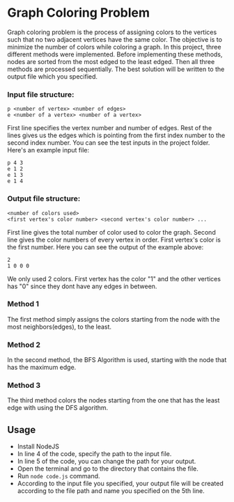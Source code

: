 # Graph Coloring Problem

Graph coloring problem is the process of assigning colors to the vertices such that no two adjacent vertices have the same color. The objective is to minimize
the number of colors while coloring a graph. In this project, three different methods were implemented. Before implementing these methods, nodes are sorted 
from the most edged to the least edged. Then all three methods are processed sequentially. The best solution will be written to the output file which you specified.

### Input file structure:
```
p <number of vertex> <number of edges>
e <number of a vertex> <number of a vertex>
```
First line specifies the vertex number and number of edges. Rest of the lines gives us the edges which is pointing from the first index number to the second
index number. You can see the test inputs in the project folder. Here's an example input file:

```
p 4 3
e 1 2
e 1 3
e 1 4 
```

### Output file structure:
```
<number of colors used>
<first vertex's color number> <second vertex's color number> ...
```
First line gives the total number of color used to color the graph. Second line gives the color numbers of every vertex in order. First vertex's color 
is the first number. Here you can see the output of the example above:

```
2
1 0 0 0
```
We only used 2 colors. First vertex has the color "1" and the other vertices has "0" since they dont have any edges in between.


### Method 1

The first method simply assigns the colors starting from the node with the most neighbors(edges), to the least.


### Method 2

In the second method, the BFS Algorithm is used, starting with the node that has the maximum edge.


### Method 3

The third method colors the nodes starting from the one that has the least edge with using the DFS algorithm.

## Usage

* Install NodeJS
* In line 4 of the code, specify the path to the input file.
* In line 5 of the code, you can change the path for your output.
* Open the terminal and go to the directory that contains the file.
* Run `node code.js` command.
* According to the input file you specified, your output file will be created according to the file path and name you specified on the 5th line.
